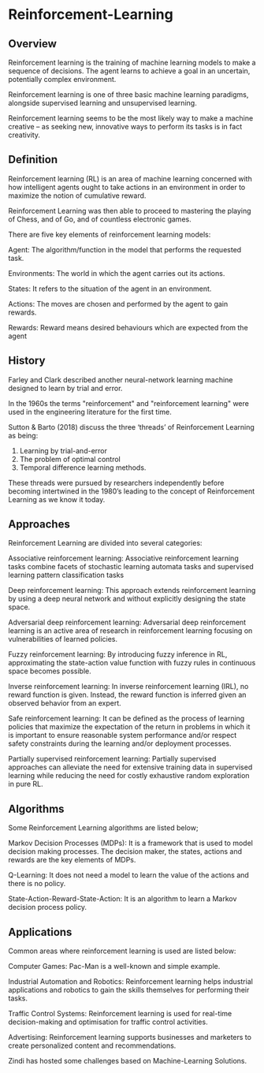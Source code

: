 # Reinforcement-Learning

## Overview

Reinforcement learning is the training of machine learning models to make a sequence of decisions. The agent learns to achieve a goal in an uncertain, potentially complex environment.

Reinforcement learning is one of three basic machine learning paradigms, alongside supervised learning and unsupervised learning.

Reinforcement learning seems to be the most likely way to make a machine creative – as seeking new, innovative ways to perform its tasks is in fact creativity. 


## Definition	

Reinforcement learning (RL) is an area of machine learning concerned with how intelligent agents ought to take actions in an environment in order to maximize the notion of cumulative reward.

Reinforcement Learning was then able to proceed to mastering the playing of Chess, and of Go, and of countless electronic games.

There are five key elements of reinforcement learning models:

Agent: The algorithm/function in the model that performs the requested task.

Environments: The world in which the agent carries out its actions.

States: It refers to the situation of the agent in an environment.

Actions: The moves are chosen and performed by the agent to gain rewards.

Rewards: Reward means desired behaviours which are expected from the agent

		
## History

Farley and Clark described another neural-network learning machine designed to learn by trial and error.

In the 1960s the terms "reinforcement" and "reinforcement learning" were used in the engineering literature for the first time.

Sutton & Barto (2018) discuss the three ‘threads’ of Reinforcement Learning as being: 
1) Learning by trial-and-error
2) The problem of optimal control
3) Temporal difference learning methods.

These threads were pursued by researchers independently before becoming intertwined in the 1980’s leading to the concept of Reinforcement Learning as we know it today.

 
## Approaches

Reinforcement Learning are divided into several categories:

Associative reinforcement learning: Associative reinforcement learning tasks combine facets of stochastic learning automata tasks and supervised learning pattern classification tasks

Deep reinforcement learning: This approach extends reinforcement learning by using a deep neural network and without explicitly designing the state space.

Adversarial deep reinforcement learning: Adversarial deep reinforcement learning is an active area of research in reinforcement learning focusing on vulnerabilities of learned policies.

Fuzzy reinforcement learning: By introducing fuzzy inference in RL, approximating the state-action value function with fuzzy rules in continuous space becomes possible. 

Inverse reinforcement learning: In inverse reinforcement learning (IRL), no reward function is given. Instead, the reward function is inferred given an observed behavior from an expert.

Safe reinforcement learning: It can be defined as the process of learning policies that maximize the expectation of the return in problems in which it is important to ensure reasonable system performance and/or respect safety constraints during the learning and/or deployment processes.

Partially supervised reinforcement learning: Partially supervised approaches can alleviate the need for extensive training data in supervised learning while reducing the need for costly exhaustive random exploration in pure RL.

## Algorithms

Some Reinforcement Learning algorithms are listed below;

Markov Decision Processes (MDPs): It is a framework that is used to model decision making processes. The decision maker, the states, actions and rewards are the key elements of MDPs.

Q-Learning: It does not need a model to learn the value of the actions and there is no policy. 

State-Action-Reward-State-Action: It is an algorithm to learn a Markov decision process policy. 


## Applications

Common areas where reinforcement learning is used are listed below:

Computer Games: Pac-Man is a well-known and simple example.

Industrial Automation and Robotics: Reinforcement learning helps industrial applications and robotics to gain the skills themselves for performing their tasks.

Traffic Control Systems: Reinforcement learning is used for real-time decision-making and optimisation for traffic control activities.

Advertising: Reinforcement learning supports businesses and marketers to create personalized content and recommendations.

  
  Zindi has hosted some challenges based on Machine-Learning Solutions.